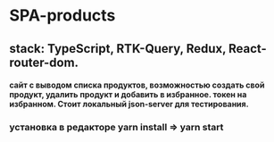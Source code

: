 # SPA-products
## stack: TypeScript, RTK-Query, Redux, React-router-dom. 
#### сайт с выводом списка продуктов, возможностью создать свой продукт, удалить продукт и добавить в избранное. токен на избранном. Стоит локальный json-server для тестирования.
### установка в редакторе yarn install => yarn start
